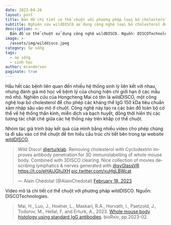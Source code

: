 ```yaml
---
date: 2023-04-26
layout: post
title: Bản đồ chi tiết cơ thể chuột với phương pháp loại bỏ cholesterol
subtitle: Nghiên cứu wildDISCO sử dụng công nghệ loại bỏ cholesterol để tạo bản đồ toàn bộ cơ thể chuột về hệ thống thần kinh, miễn dịch và bạch huyết, giúp hiển thị các tương tác chặt chẽ giữa các hệ thống này.
description: >-
  Bản đồ cơ thể chuột sử dụng công nghệ wildDISCO. Nguồn: DISCOTechnologies.
image: >-
  /assets/img/wilddisco.jpeg
category: Sự sống
tags:
  - sự sống
  - sinh học
author: mranderson
paginate: true
---
```


Hầu hết các bệnh liên quan đến nhiều hệ thống sinh lý liên kết với nhau, nhưng đánh giá mô học về bệnh lý của chúng hiện chỉ giới hạn ở các mẫu mô nhỏ. Nghiên cứu của Hongcheng Mai có tên là wildDISCO, một công nghệ loại bỏ cholesterol để cho phép các kháng thể IgG 150 kDa tiêu chuẩn xâm nhập sâu vào mô ở chuột. Công nghệ này tạo ra các bản đồ toàn bộ cơ thể về hệ thống thần kinh, miễn dịch và bạch huyết, đồng thời hiển thị các tương tác chặt chẽ giữa các hệ thống này trên khắp cơ thể chuột.

Nhóm tác giả trình bày kết quả của mình bằng nhiều video cho phép chúng ta đi sâu vào cơ thể chuột để tìm hiểu cấu trúc chi tiết bên trong tại website [wildDISCO](http://discotechnologies.org/wildDISCO/).

<blockquote class="twitter-tweet"><p lang="en" dir="ltr">Wild Disco! <a href="https://twitter.com/erturklab?ref_src=twsrc%5Etfw">@erturklab</a>. Removing cholesterol with Cyclodextrin improves antibody penetration for 3D immunolabelling of whole mouse body. Combined with 3DISCO clearing. Nice collection of movies describing lymphatics &amp; nerves generated with <a href="https://twitter.com/syGlassVR?ref_src=twsrc%5Etfw">@syGlassVR</a> <a href="https://t.co/eHAlJGhJXH">https://t.co/eHAlJGhJXH</a> <a href="https://t.co/xuHgLBWcat">pic.twitter.com/xuHgLBWcat</a></p>&mdash; Alain Chédotal (@AlainChedotal) <a href="https://twitter.com/AlainChedotal/status/1626888639182475267?ref_src=twsrc%5Etfw">February 18, 2023</a></blockquote> <script async src="https://platform.twitter.com/widgets.js" charset="utf-8"></script>
<figcaption>Video mô tả chi tiết cơ thể chuột với phương pháp wildDISCO. Nguồn: DISCOTechnologies.</figcaption>


> Mai, H., Luo, J., Hoeher, L., Maskari, R.A., Horvath, I., Paetzold, J., Todorov, M., Hellal, F. and Erturk, A., 2023. [Whole mouse body histology using standard IgG antibodies](https://doi.org/10.1101/2023.02.17.528921). bioRxiv, pp.2023-02.




